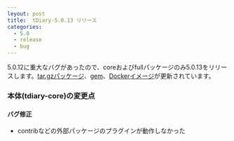 ```yaml
---
leyout: post
title:  tDiary-5.0.13 リリース
categories:
  - 5.0
  - release
  - bug
---
```

5.0.12に重大なバグがあったので、coreおよびfullパッケージのみ5.0.13をリリースします。[tar.gzパッケージ](https://github.com/tdiary/tdiary-core/releases/tag/v5.0.13)、[gem](https://rubygems.org/gems/tdiary)、[Dockerイメージ](https://hub.docker.com/r/tdiary/tdiary)が更新されています。

### 本体(tdiary-core)の変更点
#### バグ修正
* contribなどの外部パッケージのプラグインが動作しなかった

